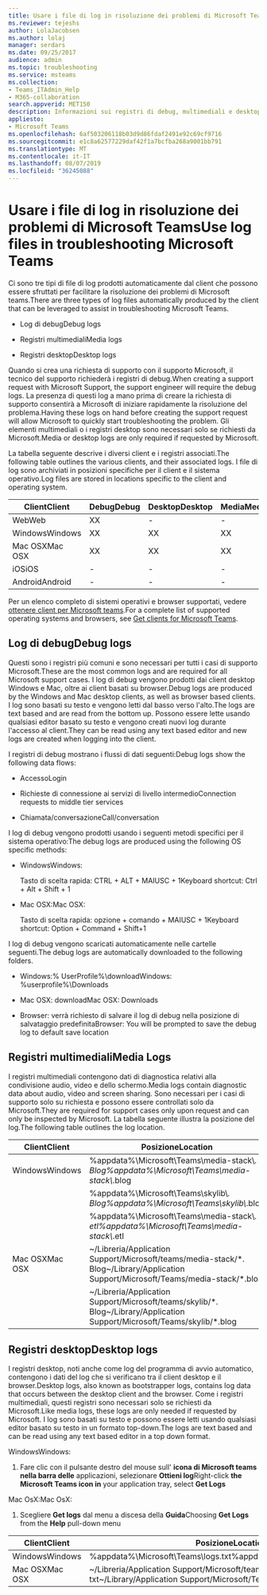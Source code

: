 ```yaml
---
title: Usare i file di log in risoluzione dei problemi di Microsoft Teams
ms.reviewer: tejeshs
author: LolaJacobsen
ms.author: lolaj
manager: serdars
ms.date: 09/25/2017
audience: admin
ms.topic: troubleshooting
ms.service: msteams
ms.collection:
- Teams_ITAdmin_Help
- M365-collaboration
search.appverid: MET150
description: Informazioni sui registri di debug, multimediali e desktop prodotti da Microsoft teams, dove possono essere trovati e come possono essere utili per la risoluzione dei problemi.
appliesto:
- Microsoft Teams
ms.openlocfilehash: 6af503206118b03d9d86fdaf2491e92c69cf9716
ms.sourcegitcommit: e1c8a62577229daf42f1a7bcfba268a9001bb791
ms.translationtype: MT
ms.contentlocale: it-IT
ms.lasthandoff: 08/07/2019
ms.locfileid: "36245088"
---
```

<a name="use-log-files-in-troubleshooting-microsoft-teams"></a><span data-ttu-id="3241d-103">Usare i file di log in risoluzione dei problemi di Microsoft Teams</span><span class="sxs-lookup"><span data-stu-id="3241d-103">Use log files in troubleshooting Microsoft Teams</span></span>
=================================================

<span data-ttu-id="3241d-104">Ci sono tre tipi di file di log prodotti automaticamente dal client che possono essere sfruttati per facilitare la risoluzione dei problemi di Microsoft teams.</span><span class="sxs-lookup"><span data-stu-id="3241d-104">There are three types of log files automatically produced by the client that can be leveraged to assist in troubleshooting Microsoft Teams.</span></span>

-   <span data-ttu-id="3241d-105">Log di debug</span><span class="sxs-lookup"><span data-stu-id="3241d-105">Debug logs</span></span>

-   <span data-ttu-id="3241d-106">Registri multimediali</span><span class="sxs-lookup"><span data-stu-id="3241d-106">Media logs</span></span>

-   <span data-ttu-id="3241d-107">Registri desktop</span><span class="sxs-lookup"><span data-stu-id="3241d-107">Desktop logs</span></span>

<span data-ttu-id="3241d-108">Quando si crea una richiesta di supporto con il supporto Microsoft, il tecnico del supporto richiederà i registri di debug.</span><span class="sxs-lookup"><span data-stu-id="3241d-108">When creating a support request with Microsoft Support, the support engineer will require the debug logs.</span></span> <span data-ttu-id="3241d-109">La presenza di questi log a mano prima di creare la richiesta di supporto consentirà a Microsoft di iniziare rapidamente la risoluzione del problema.</span><span class="sxs-lookup"><span data-stu-id="3241d-109">Having these logs on hand before creating the support request will allow Microsoft to quickly start troubleshooting the problem.</span></span> <span data-ttu-id="3241d-110">Gli elementi multimediali o i registri desktop sono necessari solo se richiesti da Microsoft.</span><span class="sxs-lookup"><span data-stu-id="3241d-110">Media or desktop logs are only required if requested by Microsoft.</span></span>

<span data-ttu-id="3241d-111">La tabella seguente descrive i diversi client e i registri associati.</span><span class="sxs-lookup"><span data-stu-id="3241d-111">The following table outlines the various clients, and their associated logs.</span></span> <span data-ttu-id="3241d-112">I file di log sono archiviati in posizioni specifiche per il client e il sistema operativo.</span><span class="sxs-lookup"><span data-stu-id="3241d-112">Log files are stored in locations specific to the client and operating system.</span></span>


|<span data-ttu-id="3241d-113">Client</span><span class="sxs-lookup"><span data-stu-id="3241d-113">Client</span></span> |<span data-ttu-id="3241d-114">Debug</span><span class="sxs-lookup"><span data-stu-id="3241d-114">Debug</span></span>|<span data-ttu-id="3241d-115">Desktop</span><span class="sxs-lookup"><span data-stu-id="3241d-115">Desktop</span></span>|<span data-ttu-id="3241d-116">Media</span><span class="sxs-lookup"><span data-stu-id="3241d-116">Media</span></span>|
|---------|---------|---------|---------|
|<span data-ttu-id="3241d-117">Web</span><span class="sxs-lookup"><span data-stu-id="3241d-117">Web</span></span>    |<span data-ttu-id="3241d-118">X</span><span class="sxs-lookup"><span data-stu-id="3241d-118">X</span></span>         |-         |-         |
|<span data-ttu-id="3241d-119">Windows</span><span class="sxs-lookup"><span data-stu-id="3241d-119">Windows</span></span>     |<span data-ttu-id="3241d-120">X</span><span class="sxs-lookup"><span data-stu-id="3241d-120">X</span></span>         |<span data-ttu-id="3241d-121">X</span><span class="sxs-lookup"><span data-stu-id="3241d-121">X</span></span>         |<span data-ttu-id="3241d-122">X</span><span class="sxs-lookup"><span data-stu-id="3241d-122">X</span></span>         |
|<span data-ttu-id="3241d-123">Mac OSX</span><span class="sxs-lookup"><span data-stu-id="3241d-123">Mac OSX</span></span>     |<span data-ttu-id="3241d-124">X</span><span class="sxs-lookup"><span data-stu-id="3241d-124">X</span></span>         |<span data-ttu-id="3241d-125">X</span><span class="sxs-lookup"><span data-stu-id="3241d-125">X</span></span>         |<span data-ttu-id="3241d-126">X</span><span class="sxs-lookup"><span data-stu-id="3241d-126">X</span></span>         |
|<span data-ttu-id="3241d-127">iOS</span><span class="sxs-lookup"><span data-stu-id="3241d-127">iOS</span></span>     |-         |-         |-         |
|<span data-ttu-id="3241d-128">Android</span><span class="sxs-lookup"><span data-stu-id="3241d-128">Android</span></span>     |-         |-         |-         |

<span data-ttu-id="3241d-129">Per un elenco completo di sistemi operativi e browser supportati, vedere [ottenere client per Microsoft teams](get-clients.md).</span><span class="sxs-lookup"><span data-stu-id="3241d-129">For a complete list of supported operating systems and browsers, see [Get clients for Microsoft Teams](get-clients.md).</span></span>

<a name="debug-logs"></a><span data-ttu-id="3241d-130">Log di debug</span><span class="sxs-lookup"><span data-stu-id="3241d-130">Debug logs</span></span>
---------------------------

<span data-ttu-id="3241d-131">Questi sono i registri più comuni e sono necessari per tutti i casi di supporto Microsoft.</span><span class="sxs-lookup"><span data-stu-id="3241d-131">These are the most common logs and are required for all Microsoft support cases.</span></span> <span data-ttu-id="3241d-132">I log di debug vengono prodotti dai client desktop Windows e Mac, oltre ai client basati su browser.</span><span class="sxs-lookup"><span data-stu-id="3241d-132">Debug logs are produced by the Windows and Mac desktop clients, as well as browser based clients.</span></span> <span data-ttu-id="3241d-133">I log sono basati su testo e vengono letti dal basso verso l'alto.</span><span class="sxs-lookup"><span data-stu-id="3241d-133">The logs are text based and are read from the bottom up.</span></span> <span data-ttu-id="3241d-134">Possono essere lette usando qualsiasi editor basato su testo e vengono creati nuovi log durante l'accesso al client.</span><span class="sxs-lookup"><span data-stu-id="3241d-134">They can be read using any text based editor and new logs are created when logging into the client.</span></span>

<span data-ttu-id="3241d-135">I registri di debug mostrano i flussi di dati seguenti:</span><span class="sxs-lookup"><span data-stu-id="3241d-135">Debug logs show the following data flows:</span></span>

-   <span data-ttu-id="3241d-136">Accesso</span><span class="sxs-lookup"><span data-stu-id="3241d-136">Login</span></span>

-   <span data-ttu-id="3241d-137">Richieste di connessione ai servizi di livello intermedio</span><span class="sxs-lookup"><span data-stu-id="3241d-137">Connection requests to middle tier services</span></span>

-   <span data-ttu-id="3241d-138">Chiamata/conversazione</span><span class="sxs-lookup"><span data-stu-id="3241d-138">Call/conversation</span></span>

<span data-ttu-id="3241d-139">I log di debug vengono prodotti usando i seguenti metodi specifici per il sistema operativo:</span><span class="sxs-lookup"><span data-stu-id="3241d-139">The debug logs are produced using the following OS specific methods:</span></span>

-   <span data-ttu-id="3241d-140">Windows</span><span class="sxs-lookup"><span data-stu-id="3241d-140">Windows:</span></span>

      <span data-ttu-id="3241d-141">Tasto di scelta rapida: CTRL + ALT + MAIUSC + 1</span><span class="sxs-lookup"><span data-stu-id="3241d-141">Keyboard shortcut: Ctrl + Alt + Shift + 1</span></span>

-   <span data-ttu-id="3241d-142">Mac OSX:</span><span class="sxs-lookup"><span data-stu-id="3241d-142">Mac OSX:</span></span>

      <span data-ttu-id="3241d-143">Tasto di scelta rapida: opzione + comando + MAIUSC + 1</span><span class="sxs-lookup"><span data-stu-id="3241d-143">Keyboard shortcut: Option + Command + Shift+1</span></span>

<span data-ttu-id="3241d-144">I log di debug vengono scaricati automaticamente nelle cartelle seguenti.</span><span class="sxs-lookup"><span data-stu-id="3241d-144">The debug logs are automatically downloaded to the following folders.</span></span>

-   <span data-ttu-id="3241d-145">Windows:% UserProfile%\\download</span><span class="sxs-lookup"><span data-stu-id="3241d-145">Windows: %userprofile%\\Downloads</span></span>

-   <span data-ttu-id="3241d-146">Mac OSX: download</span><span class="sxs-lookup"><span data-stu-id="3241d-146">Mac OSX: Downloads</span></span>

-   <span data-ttu-id="3241d-147">Browser: verrà richiesto di salvare il log di debug nella posizione di salvataggio predefinita</span><span class="sxs-lookup"><span data-stu-id="3241d-147">Browser: You will be prompted to save the debug log to default save location</span></span>

<a name="media-logs"></a><span data-ttu-id="3241d-148">Registri multimediali</span><span class="sxs-lookup"><span data-stu-id="3241d-148">Media Logs</span></span>
---------------------------

<span data-ttu-id="3241d-149">I registri multimediali contengono dati di diagnostica relativi alla condivisione audio, video e dello schermo.</span><span class="sxs-lookup"><span data-stu-id="3241d-149">Media logs contain diagnostic data about audio, video and screen sharing.</span></span> <span data-ttu-id="3241d-150">Sono necessari per i casi di supporto solo su richiesta e possono essere controllati solo da Microsoft.</span><span class="sxs-lookup"><span data-stu-id="3241d-150">They are required for support cases only upon request and can only be inspected by Microsoft.</span></span> <span data-ttu-id="3241d-151">La tabella seguente illustra la posizione del log.</span><span class="sxs-lookup"><span data-stu-id="3241d-151">The following table outlines the log location.</span></span>


|<span data-ttu-id="3241d-152">Client</span><span class="sxs-lookup"><span data-stu-id="3241d-152">Client</span></span> |<span data-ttu-id="3241d-153">Posizione</span><span class="sxs-lookup"><span data-stu-id="3241d-153">Location</span></span> |
|---------|---------|
|<span data-ttu-id="3241d-154">Windows</span><span class="sxs-lookup"><span data-stu-id="3241d-154">Windows</span></span>     |<span data-ttu-id="3241d-155">%appdata%\Microsoft\Teams\media-stack\\*. Blog</span><span class="sxs-lookup"><span data-stu-id="3241d-155">%appdata%\Microsoft\Teams\media-stack\\*.blog</span></span>         |
|            |<span data-ttu-id="3241d-156">%appdata%\Microsoft\Teams\skylib\\*. Blog</span><span class="sxs-lookup"><span data-stu-id="3241d-156">%appdata%\Microsoft\Teams\skylib\\*.blog</span></span>
|            |<span data-ttu-id="3241d-157">%appdata%\Microsoft\Teams\media-stack\\*. etl</span><span class="sxs-lookup"><span data-stu-id="3241d-157">%appdata%\Microsoft\Teams\media-stack\\*.etl</span></span>         |
|<span data-ttu-id="3241d-158">Mac OSX</span><span class="sxs-lookup"><span data-stu-id="3241d-158">Mac OSX</span></span>     |<span data-ttu-id="3241d-159">~/Libreria/Application Support/Microsoft/teams/media-stack/\*. Blog</span><span class="sxs-lookup"><span data-stu-id="3241d-159">~/Library/Application Support/Microsoft/Teams/media-stack/\*.blog</span></span>         |
|            |<span data-ttu-id="3241d-160">~/Libreria/Application Support/Microsoft/teams/skylib/\*. Blog</span><span class="sxs-lookup"><span data-stu-id="3241d-160">~/Library/Application Support/Microsoft/Teams/skylib/\*.blog</span></span>         |



<a name="desktop-logs"></a><span data-ttu-id="3241d-161">Registri desktop</span><span class="sxs-lookup"><span data-stu-id="3241d-161">Desktop logs</span></span>
---------------------

<span data-ttu-id="3241d-162">I registri desktop, noti anche come log del programma di avvio automatico, contengono i dati del log che si verificano tra il client desktop e il browser.</span><span class="sxs-lookup"><span data-stu-id="3241d-162">Desktop logs, also known as bootstrapper logs, contains log data that occurs between the desktop client and the browser.</span></span> <span data-ttu-id="3241d-163">Come i registri multimediali, questi registri sono necessari solo se richiesti da Microsoft.</span><span class="sxs-lookup"><span data-stu-id="3241d-163">Like media logs, these logs are only needed if requested by Microsoft.</span></span> <span data-ttu-id="3241d-164">I log sono basati su testo e possono essere letti usando qualsiasi editor basato su testo in un formato top-down.</span><span class="sxs-lookup"><span data-stu-id="3241d-164">The logs are text based and can be read using any text based editor in a top down format.</span></span>

<span data-ttu-id="3241d-165">Windows</span><span class="sxs-lookup"><span data-stu-id="3241d-165">Windows:</span></span>

1.  <span data-ttu-id="3241d-166">Fare clic con il pulsante destro del mouse sull' **icona di Microsoft teams nella barra delle** applicazioni, selezionare **Ottieni log**</span><span class="sxs-lookup"><span data-stu-id="3241d-166">Right-click **the Microsoft Teams icon in** your application tray, select **Get Logs**</span></span>

<span data-ttu-id="3241d-167">Mac OsX:</span><span class="sxs-lookup"><span data-stu-id="3241d-167">Mac OsX:</span></span>

1.  <span data-ttu-id="3241d-168">Scegliere **Get logs** dal menu a discesa della **Guida**</span><span class="sxs-lookup"><span data-stu-id="3241d-168">Choosing **Get Logs** from the **Help** pull-down menu</span></span>

|<span data-ttu-id="3241d-169">Client</span><span class="sxs-lookup"><span data-stu-id="3241d-169">Client</span></span> |<span data-ttu-id="3241d-170">Posizione</span><span class="sxs-lookup"><span data-stu-id="3241d-170">Location</span></span> |
|---------|---------|
|<span data-ttu-id="3241d-171">Windows</span><span class="sxs-lookup"><span data-stu-id="3241d-171">Windows</span></span>     |<span data-ttu-id="3241d-172">%appdata%\Microsoft\Teams\logs.txt</span><span class="sxs-lookup"><span data-stu-id="3241d-172">%appdata%\Microsoft\Teams\logs.txt</span></span>         |
|<span data-ttu-id="3241d-173">Mac OSX</span><span class="sxs-lookup"><span data-stu-id="3241d-173">Mac OSX</span></span>     |<span data-ttu-id="3241d-174">~/Libreria/Application Support/Microsoft/teams/logs. txt</span><span class="sxs-lookup"><span data-stu-id="3241d-174">~/Library/Application Support/Microsoft/Teams/logs.txt</span></span>         |
